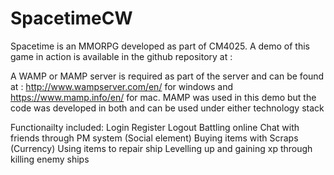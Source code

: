 

# SpacetimeCW
Spacetime is an MMORPG developed as part of CM4025. 
A demo of this game in action is available in the github repository at : 

A WAMP or MAMP server is required as part of the server and can be found at : http://www.wampserver.com/en/ for windows and https://www.mamp.info/en/ for mac. MAMP was used in this demo but the code was developed in both and can be used under either technology stack


Functionailty included:
Login
Register
Logout
Battling online
Chat with friends through PM system (Social element)
Buying items with Scraps (Currency)
Using items to repair ship
Levelling up and gaining xp through killing enemy ships
